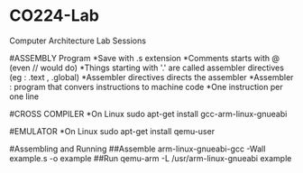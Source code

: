 # CO224-Lab
Computer Architecture Lab Sessions

#ASSEMBLY Program
*Save with .s extension
*Comments starts with @ (even // would do)
*Things starting with '.' are called assembler directives (eg : .text , .global)
*Assembler directives directs the assembler
*Assembler : program that convers instructions to machine code
*One instruction per one line

#CROSS COMPILER
*On Linux sudo apt-get install gcc-arm-linux-gnueabi

#EMULATOR
*On Linux sudo apt-get install qemu-user

#Assembling and Running
##Assemble
  arm-linux-gnueabi-gcc -Wall example.s -o example
##Run
  qemu-arm -L /usr/arm-linux-gnueabi example
